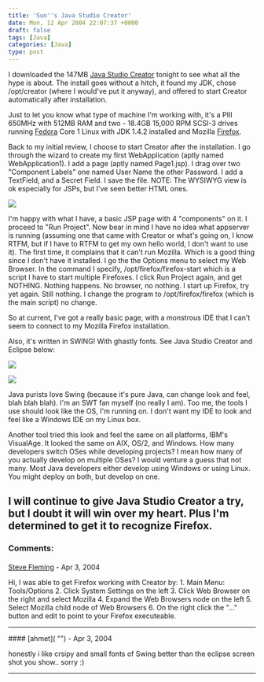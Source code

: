 ```yaml
---
title: 'Sun''s Java Studio Creator'
date: Mon, 12 Apr 2004 22:07:37 +0000
draft: false
tags: [Java]
categories: [Java]
type: post
---
```


I downloaded the 147MB [Java Studio Creator](http://developers.sun.com/prodtech/javatools/jscreator/index.jsp) tonight to see what all the hype is about. The install goes without a hitch, it found my JDK, chose /opt/creator (where I would've put it anyway), and offered to start Creator automatically after installation.

Just to let you know what type of machine I'm working with, it's a PIII 650MHz with 512MB RAM and two - 18.4GB 15,000 RPM SCSI-3 drives running [Fedora](http://fedora.redhat.com) Core 1 Linux with JDK 1.4.2 installed and Mozilla [Firefox](http://www.mozilla.org/products/firefox/).

Back to my initial review, I choose to start Creator after the installation. I go through the wizard to create my first WebApplication (aptly named WebApplication1). I add a page (aptly named Page1.jsp). I drag over two "Component Labels" one named User Name the other Password. I add a TextField, and a Secret Field. I save the file. NOTE: The WYSIWYG view is ok especially for JSPs, but I've seen better HTML ones.

[![](http://jroller.com/resources/jmrodri/jscreator_sml.png)](http://jroller.com/resources/jmrodri/jscreator_fullscreen.png)

I'm happy with what I have, a basic JSP page with 4 "components" on it. I proceed to "Run Project". Now bear in mind I have no idea what appserver is running (assuming one that came with Creator or what's going on, I know RTFM, but if I have to RTFM to get my own hello world, I don't want to use it). The first time, it complains that it can't run Mozilla. Which is a good thing since I don't have it installed. I go the the Options menu to select my Web Browser. In the command I specify, /opt/firefox/firefox-start which is a script I have to start multiple Firefoxes. I click Run Project again, and get NOTHING. Nothing happens. No browser, no nothing. I start up Firefox, try yet again. Still nothing. I change the program to /opt/firefox/firefox (which is the main script) no change.

So at current, I've got a really basic page, with a monstrous IDE that I can't seem to connect to my Mozilla Firefox installation.

Also, it's written in SWING! With ghastly fonts. See Java Studio Creator and Eclipse below:

![](http://jroller.com/resources/jmrodri/jscreator_font.png)

![](http://jroller.com/resources/jmrodri/eclipse_font.png)

Java purists love Swing (because it's pure Java, can change look and feel, blah blah blah). I'm an SWT fan myself (no really I am). Too me, the tools I use should look like the OS, I'm running on. I don't want my IDE to look and feel like a Windows IDE on my Linux box.

Another tool tried this look and feel the same on all platforms, IBM's VisualAge. It looked the same on AIX, OS/2, and Windows. How many developers switch OSes while developing projects? I mean how many of you actually develop on multiple OSes? I would venture a guess that not many. Most Java developers either develop using Windows or using Linux. You might deploy on both, but develop on one.

I will continue to give Java Studio Creator a try, but I doubt it will win over my heart. Plus I'm determined to get it to recognize Firefox.
---
### Comments:
####
[Steve Fleming]( "ssffleming@aol.com") - <time datetime="2004-04-14 02:23:06">Apr 3, 2004</time>

Hi, I was able to get Firefox working with Creator by: 1. Main Menu: Tools/Options 2. Click System Settings on the left 3. Click Web Browser on the right and select Mozilla 4. Expand the Web Browsers node on the left 5. Select Mozilla child node of Web Browsers 6. On the right click the "..." button and edit to point to your Firefox executeable.
<hr />
####
[ahmet]( "") - <time datetime="2004-04-14 10:22:33">Apr 3, 2004</time>

honestly i like crsipy and small fonts of Swing better than the eclipse screen shot you show.. sorry :)
<hr />
